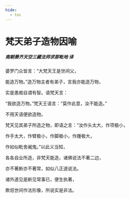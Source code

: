 ```yaml
---
hide:
  - toc
---
```


# **梵天弟子造物因喻**

##### 南朝萧齐天空三藏法师求那毗地 译

婆罗门众皆言：“大梵天王是世间父，

能造万物。”造万物主者有弟子，言我亦能造万物，

实是愚痴自谓有智。语梵天言：

“我欲造万物。”梵天王语言：“莫作此意，汝不能造。”

不用天语便欲造物。

梵天见其弟子所造之物，即语之言：“汝作头太大，作项极小，

作手太大，作臂极小，作脚极小，作踵极大，

作如似毗舍阇鬼。”以此义当知，

各各自业所造，非梵天能造，诸佛说法不著二边，

亦不著断亦不著常，如似八正道说法。

诸外道见是断见常事已，便生执著，

欺诳世间作法形像，所说实是非法。